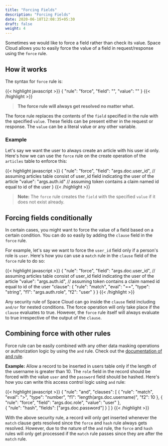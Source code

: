 ```yaml
---
title: "Forcing Fields"
description: "Forcing Fields"
date: 2020-06-18T12:08:35+05:30
draft: false
weight: 4
---
```


Sometimes we would like to force a field rather than check its value. Space Cloud allows you to easily force the value of a field in request/response using the `force` rule.

## How it works

The syntax for `force` rule is:

{{< highlight javascript >}}
{
  "rule": "force",
  "field": "<field>",
  "value": "<value>"
}
{{< /highlight >}}

> **The force rule will always get resolved no matter what.**

The force rule replaces the contents of the `field` specified in the rule with the specified `value`. These fields can be present either in the request or response. The `value` can be a literal value or any other variable.

### Example

Let's say we want the user to always create an article with his user id only. Here's how we can use the `force` rule on the create operation of the `articles` table to enforce this:

{{< highlight javascript >}}
{
  "rule": "force",
  "field": "args.doc.user_id", // assuming articles table consist of user_id field indicating the user of the article
  "value": "args.auth.id" // assuming token contains a claim named id equal to id of the user
}
{{< /highlight >}}

> **Note:** The `force` rule creates the `field` with the specified `value` if it does not exist already.

## Forcing fields conditionally

In certain cases, you might want to force the value of a field based on a certain condition. You can do so easily by adding the `clause` field in the `force` rule. 

For example, let's say we want to force the `user_id` field only if a person's role is `user`. Here's how you can use a `match` rule in the `clause` field of the `force` rule to do so:

{{< highlight javascript >}}
{
  "rule": "force",
  "field": "args.doc.user_id", // assuming articles table consist of user_id field indicating the user of the article
  "value": "args.auth.id", // assuming token contains a claim named id equal to id of the user
  "clause": {
    "rule": "match",
    "eval": "==",
    "type": "string",
    "f1": "args.auth.role",
    "f2": "user"
  }
}
{{< /highlight >}}

Any security rule of Space Cloud can go inside the `clause` field including `and/or` for nested conditions. The force operation will only take place if the `clause` evaluates to true. However, the `force` rule itself will always evaluate to true irrespective of the output of the `clause`.

## Combining force with other rules

Force rule can be easily combined with any other data masking operations or authorization logic by using the `and` rule. Check out the [documentation of and rule](/security/security-rules/combining-multiple-rules).

**Example:** Allow a record to be inserted in users table only if the length of the username is greater than 10. The `role` field in the record should be forced with the value `user` and the `password` field should be hashed. Here's how you can write this access control logic using `and` rule:

{{< highlight javascript >}}
{
  "rule": "and",
  "clauses": [
    {
    "rule": "match",
    "eval": ">",
    "type": "number",
    "f1": "length(args.doc.username)",
    "f2": 10 
    },
    {
      "rule": "force",
      "field": "args.doc.role",
      "value": "user"
    },    
    {
      "rule": "hash",
      "fields": ["args.doc.password"]
    }
  ]
}
{{< /highlight >}}

With the above security rule, a record will only get inserted whenever the `match` clause gets resolved since the `force` and `hash` rule always gets resolved. However, due to the nature of the `and` rule, the `force` and `hash` rules will only get processed if the `match` rule passes since they are after the `match` rule.
